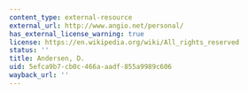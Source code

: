 ```yaml
---
content_type: external-resource
external_url: http://www.angio.net/personal/
has_external_license_warning: true
license: https://en.wikipedia.org/wiki/All_rights_reserved
status: ''
title: Andersen, D.
uid: 5efca9b7-cb0c-466a-aadf-855a9989c606
wayback_url: ''
---
```

